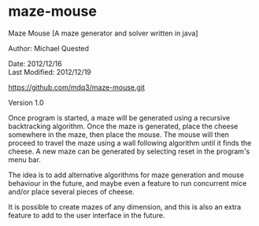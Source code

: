 maze-mouse
==========

Maze Mouse [A maze generator and solver written in java]

Author: Michael Quested

Date: 2012/12/16  
Last Modified:  2012/12/19

https://github.com/mdq3/maze-mouse.git

Version 1.0

Once program is started, a maze will be generated using a recursive 
backtracking algorithm. Once the maze is generated, place the cheese 
somewhere in the maze, then place the mouse. The mouse will then 
proceed to travel the maze using a wall following algorithm until it 
finds the cheese. A new maze can be generated by selecting reset in the
program's menu bar.

The idea is to add alternative algorithms for maze generation and mouse
behaviour in the future, and maybe even a feature to run concurrent mice
and/or place several pieces of cheese.

It is possible to create mazes of any dimension, and this is also an
extra feature to add to the user interface in the future.

